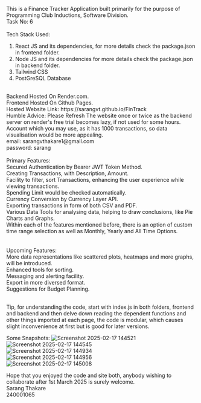 This is a Finance Tracker Application built primarily for the purpose of Programming Club Inductions, Software Division.<br/>
Task No: 6<br/>
<br/>
Tech Stack Used:<br/>
1. React JS and its dependencies, for more details check the package.json in frontend folder.<br/>
2. Node JS and its dependencies for more details check the package.json in backend folder.<br/>
3. Tailwind CSS<br/>
4. PostGreSQL Database<br/>
<br/>
Backend Hosted On Render.com.<br/>
Frontend Hosted On Github Pages.<br/>
Hosted Website Link: https://sarangvt.github.io/FinTrack<br/>
Humble Advice: Please Refresh The website once or twice as the backend server on render's free trial becomes lazy, if not used for some hours.<br/>
Account which you may use, as it has 1000 transactions, so data visualisation would be more appealing.<br/>
email: sarangvthakare1@gmail.com<br/>
password: sarang<br/>
<br/>
Primary Features:<br/>
Secured Authentication by Bearer JWT Token Method.<br/>
Creating Transactions, with Description, Amount.<br/>
Facility to filter, sort Transactions, enhancing the user experience while viewing transactions.<br/>
Spending Limit would be checked automatically.<br/>
Currency Conversion by Currency Layer API.<br/>
Exporting transactions in form of both CSV and PDF.<br/>
Various Data Tools for analysing data, helping to draw conclusions, like Pie Charts and Graphs.<br/>
Within each of the features mentioned before, there is an option of custom time range selection as well as Monthly, Yearly and All Time Options.<br/>
<br/><br/>
Upcoming Features:<br/>
More data representations like scattered plots, heatmaps and more graphs, will be introduced.<br/>
Enhanced tools for sorting.<br/>
Messaging and alerting facility.<br/>
Export in more diversed format.<br/>
Suggestions for Budget Planning.<br/><br/>

Tip, for understanding the code, start with index.js in both folders, frontend and backend and then delve down reading the dependent functions and other things imported at each page,
the code is modular, which causes slight inconvenience at first but is good for later versions.<br/>

Some Snapshots:
![Screenshot 2025-02-17 144521](https://github.com/user-attachments/assets/338ccdd1-d9de-42a1-be9b-09abb73ef84d)
<br/>
![Screenshot 2025-02-17 144545](https://github.com/user-attachments/assets/1a55b133-2a48-425b-804a-e3a95fde289d)
<br/>
![Screenshot 2025-02-17 144934](https://github.com/user-attachments/assets/66af266a-15d1-4d18-a01d-9e49943927da)
<br/>
![Screenshot 2025-02-17 144956](https://github.com/user-attachments/assets/95838aca-4207-419f-9832-7ff559a3170b)
<br/>
![Screenshot 2025-02-17 145008](https://github.com/user-attachments/assets/22a7af57-65fb-4302-9d5b-cb82174d6286)
<br/>

Hope that you enjoyed the code and site both, anybody wishing to collaborate after 1st March 2025 is surely welcome.<br/>
Sarang Thakare<br/>
240001065
